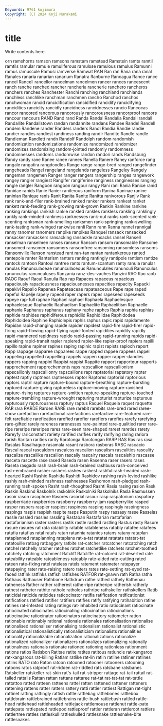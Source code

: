 ```yaml
---
Keywords: 9761 kojimura
Copyright: (C) 2024 Koji Murakami
---
```


# title

Write contents here.



orn ramshorns ramson ramsons
ramstam ramstead Ramstein ramta ramtil ramtils ramular ramule ramuliferous ramulose
ramulous ramulus Ramunni ramus ramuscule Ramusi ramverse Ramwat RAN Ran
ran Rana rana ranal Ranales ranaria ranarian ranarium Ranatra Ranburne
Rancagua Rance rance rancel Rancell rancellor rancelman rancelmen rancer rances
rancescent ranch ranche ranched rancher rancheria rancherie ranchero rancheros ranchers
ranches Ranchester Ranchi ranching ranchland ranchlands ranchless ranchlike ranchman ranchmen
rancho Ranchod ranchos ranchwoman rancid rancidification rancidified rancidify rancidifying rancidities
rancidity rancidly rancidness rancidnesses rancio Rancocas rancor rancored rancorous rancorously
rancorousness rancorproof rancors rancour rancours RAND Rand rand Randa Randal
Randalia Randall randall Randallite Randallstown randan randannite randans Randee Randel
Randell randem Randene rander Randers randers Randi Randia Randie randie
randier randies randiest randiness randing randir Randite Randle randle Randleman
Randlett randn Randolf Randolph random randomish randomization randomizations randomize randomized
randomizer randomizes randomizing random-jointed randomly randomness randomnesses randoms randomwise randon
randori rands Randsburg Randy randy rane Ranee ranee ranees Ranella
Ranere Raney ranforce rang rangale rangatira rangdoodles Range range range-bred
ranged rangefinder rangeheads Rangel rangeland rangelands rangeless Rangeley Rangely rangeman
rangemen Ranger ranger rangers rangership ranges rangework rangey rangier rangiest
Rangifer rangiferine ranginess ranginesses ranging rangle rangler Rangoon rangoon rangpur
rangy Rani rani Rania Ranice ranid Ranidae ranids Ranie Ranier
raniferous raniform Ranina Raninae ranine raninian Ranique ranis Ranit Ranita
Ranite Ranitta ranivorous Ranjiv Rank rank rank-and-filer rank-brained ranked ranker
rankers rankest ranket rankett rank-feeding rank-growing rank-grown Rankin Rankine rankine
ranking rankings rankish rankle rankled rankles rankless rankling ranklingly rankly
rank-minded rankness ranknesses rank-out ranks rank-scented rank-scenting ranksman rank-smelling ranksmen
rank-springing rank-swelling rank-tasting rank-winged rankwise ranli Rann rann Ranna rannel
rannigal ranny ranomer ranomers ranpike ranpikes Ranquel ransack ransacked ransacker
ransackers ransacking ransackle ransacks ransel Ransell ranselman ranselmen ranses ranseur
Ransom ransom ransomable Ransome ransomed ransomer ransomers ransomfree ransoming ransomless
ransoms Ransomville Ranson ranstead rant ran-tan rantan rantankerous ranted rantepole
ranter Ranterism ranters ranting rantingly rantipole rantism rantize rantock rantoon
Rantoul rantree rants rantum-scantum ranty ranula ranular ranulas Ranunculaceae ranunculaceous
Ranunculales ranunculi Ranunculus ranunculus ranunculuses Ranzania ranz-des-vaches Ranzini RAO Rao
raob RAOC Raouf Raoul Raoulia Rap rap Rapaces rapaceus rapacious
rapaciously rapaciousness rapaciousnesses rapacities rapacity Rapacki rapakivi Rapallo Rapanea Rapateaceae
rapateaceous Rape rape raped rapeful Rapelje rapely rapeoil raper rapers
rapes rapeseed rapeseeds rapeye rap-full raphae Raphael raphael Raphaela Raphaelesque
raphaelesque Raphaelic Raphaelism Raphaelite Raphaelitism Raphaelle raphania Raphanus raphanus raphany
raphe raphes Raphia raphia raphias raphide raphides raphidiferous raphidiid Raphidiidae
Raphidodea Raphidoidea Raphine Raphiolepis raphis raphus rapic rapid rapidamente Rapidan
rapid-changing rapide rapider rapidest rapid-fire rapid-firer rapid-firing rapid-flowing rapid-flying rapid-footed
rapidities rapidity rapidly rapid-mannered rapidness rapido rapid-passing rapid-running rapids rapid-speaking
rapid-transit rapier rapiered rapier-like rapier-proof rapiers rapilli rapillo rapine rapiner
rapines raping rapinic rapist rapists raploch raport Rapp rappage rapparee
rapparees rappe rapped rappee rappees rappel rappeling rappelled rappelling rappels
rappen rapper rapper-dandies rappers rapping rappini Rappist rappist Rappite rapport
rapporteur rapports rapprochement rapprochements raps rapscallion rapscallionism rapscallionly rapscallionry rapscallions
rapt raptatorial raptatory rapter raptest raptly raptness raptnesses raptor Raptores
raptorial raptorious raptors raptril rapture rapture-bound rapture-breathing rapture-bursting raptured rapture-giving
raptureless rapture-moving rapture-ravished rapture-rising raptures rapture-smitten rapture-speaking rapture-touched rapture-trembling rapture-wrought
rapturing rapturist rapturize rapturous rapturously rapturousness raptury raptus Raquel Raquela
raquet raquette RAR rara RARDE Rarden RARE rare rarebit rarebits
rare-bred rared raree-show rarefaction rarefactional rarefactions rarefactive rare-featured rare-felt rarefiable
rarefication rarefied rarefier rarefiers rarefies rarefy rarefying rare-gifted rarely rareness
rarenesses rare-painted rare-qualitied rarer rare-ripe rareripe rareripes rares rare-seen rare-shaped
rarest rareties rarety Rareyfy rariconstant rariety rarified rarifies rarify rarifying
raring rariora rarish Raritan rarities rarity Rarotonga Rarotongan RARP RAS
Ras ras rasa Rasalas Rasalhague rasamala rasant rasbora rasboras RASC
rascacio Rascal rascal rascaldom rascaless rascalion rascalism rascalities rascality rascalize
rascallike rascallion rascally rascalry rascals rascalship rascasse rasceta rascette rase
rased Raseda rasen Rasenna raser rasers rases Raseta rasgado rash
rash-brain rash-brained rashbuss rash-conceived rash-embraced rasher rashers rashes rashest rashful
rash-headed rash-hearted Rashi Rashid Rashida Rashidi Rashidov rashing rash-levied rashlike
rashly rash-minded rashness rashnesses Rashomon rash-pledged rash-running rash-spoken Rasht rash-thoughted
Rashti Rasia rasing rasion Rask Raskin Raskind Raskolnik raskolnik Raskolniki
Raskolniks Rasla Rasmussen rasoir rason rasophore Rasores rasorial rasour rasp
raspatorium raspatory raspberriade raspberries raspberry raspberry-jam raspberrylike rasped rasper raspers
raspier raspiest raspiness rasping raspingly raspingness raspings raspis raspish raspite
rasps Rasputin raspy rassasy rasse Rasselas rassle rassled rassles rassling
Rastaban Rastafarian rastafarian rastafarianism raster rasters rastik rastle rastled rastling
Rastus rasty Rasure rasure rasures rat rata ratability ratable ratableness
ratably ratafee ratafees ratafia ratafias ratal ratals ratan ratanhia ratanies
ratans ratany rataplan rataplanned rataplanning rataplans rat-a-tat ratatat ratatats ratatat-tat
ratatouille ratbag ratbaggery ratbite rat-catcher ratcatcher ratcatching ratch ratchel ratchelly
ratcher ratches ratchet ratchetlike ratchets ratchet-toothed ratchety ratching ratchment Ratcliff
Ratcliffe rat-colored rat-deserted rate rateability rateable rateableness rateably rate-aided rate-cutting
rated rateen rate-fixing ratel rateless ratels ratement ratemeter ratepayer ratepaying
rater rate-raising ratero raters rates rate-setting rat-eyed rat-faced ratfink ratfinks
ratfish ratfishes RATFOR rat-gnawn rath Ratha ratha Rathaus Rathauser Rathbone
Rathdrum rathe rathed rathely Rathenau ratheness Rather rather ratherest rathe-ripe
ratheripe ratherish ratherly rathest ratheter rathite rathole ratholes rathripe rathskeller
rathskellers Ratib raticidal raticide raticides raticocinator ratifia ratification ratificationist ratifications
ratified ratifier ratifiers ratifies ratify ratifying ratihabition ratine ratines rat-infested
rating ratings rat-inhabited ratio ratiocinant ratiocinate ratiocinated ratiocinates ratiocinating ratiocination
ratiocinations ratiocinative ratiocinator ratiocinators ratiocinatory ratiometer ration rationable rationably rational
rationale rationales rationalisation rationalise rationalised rationaliser rationalising rationalism rationalist rationalistic
rationalistical rationalistically rationalisticism rationalists rationalities rationality rationalizable rationalization rationalizations rationalize
rationalized rationalizer rationalizers rationalizes rationalizing rationally rationalness rationals rationate rationed
rationing rationless rationment rations ratios Ratisbon Ratitae ratite ratites ratitous
ratiuncle rat-kangaroo rat-kangaroos rat-killing Ratlam ratlike rat-lin ratlin ratline ratliner
ratlines ratlins RATO rato Raton ratoon ratooned ratooner ratooners ratooning
ratoons ratos ratproof rat-ridden rat-riddled rats ratsbane ratsbanes Ratskeller ratskeller
rat-skin rat's-tail rat-stripper rattage rat-tail rattail rat-tailed rattails Rattan rattan
rattans rattaree rat-tat rat-tat-tat rat-tattle rattattoo ratted ratteen ratteens rattel
ratten rattened rattener ratteners rattening rattens ratter ratters rattery ratti
rattier rattiest Rattigan rat-tight rattinet ratting rattingly rattish rattle rattlebag
rattlebones rattlebox rattlebrain rattlebrained rattlebrains rattle-bush rattlebush rattled rattle-head rattlehead
rattleheaded rattlejack rattlemouse rattlenut rattle-pate rattlepate rattlepated rattlepod rattleproof rattler
rattleran rattleroot rattlers rattlertree rattles rattleskull rattleskulled rattlesnake rattlesnake-bite rattlesnakes
